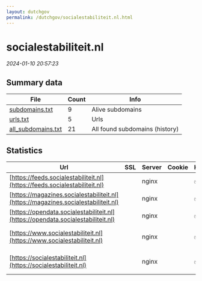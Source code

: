 ```yaml
---
layout: dutchgov
permalink: /dutchgov/socialestabiliteit.nl.html
---
```



# socialestabiliteit.nl
*2024-01-10 20:57:23*
## Summary data


| File       | Count | Info |
|------------|-------|------|
|[subdomains.txt](/data/socialestabiliteit.nl/subdomains.txt)|9|Alive subdomains|
|[urls.txt](/data/socialestabiliteit.nl/urls.txt)|5|Urls|
|[all_subdomains.txt](/data/socialestabiliteit.nl/all_subdomains.txt)|21|All found subdomains (history)|


## Statistics


| Url | SSL | Server | Cookie | HSTS | CSP | XFO | XXP | RP | Tech |Title |
|------------|-------|------|------|------|------|------|------|------|------|------|
|[https://feeds.socialestabiliteit.nl](https://feeds.socialestabiliteit.nl)| |nginx| |:white_check_mark: | | :white_check_mark: | :white_check_mark: | :white_check_mark: |HSTS Nginx||
|[https://magazines.socialestabiliteit.nl](https://magazines.socialestabiliteit.nl)| |nginx| |:white_check_mark: |:warning: | :white_check_mark: | :white_check_mark: | :white_check_mark: |HSTS Nginx||
|[https://opendata.socialestabiliteit.nl](https://opendata.socialestabiliteit.nl)| |nginx| |:white_check_mark: | | :white_check_mark: | :white_check_mark: | :white_check_mark: |HSTS Nginx||
|[https://www.socialestabiliteit.nl](https://www.socialestabiliteit.nl)| |nginx| |:white_check_mark: |:warning: | :white_check_mark: | :white_check_mark: | :white_check_mark: |Bloomreach HSTS Nginx|Home | Socialest...|
|[https://socialestabiliteit.nl](https://socialestabiliteit.nl)| |nginx| |:white_check_mark: |:warning: | :white_check_mark: | :white_check_mark: | :white_check_mark: |HSTS Nginx|301 Moved Perman...|